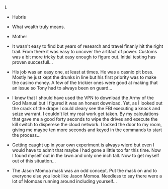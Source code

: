 L



- Hubris

- What wealth truly means.

- Mother

- It wasn't easy to find but  years of research and travel finanly hit the right trail. From there it was easy to uncover the artifact of power. Customs was a bit more tricky but easy enough to figure out. Initial testing has proven succesfull...

- His job was an easy one, at least at times. He was a casnio pit boss. Mostly he just kept the drunks in line but his first priority was to make the casino money. A few of the trickier ones were good at making that an issue so Tony had to always been on guard...

- I knew that I should have used the VPN to download the Army of the God Manual but I figured it was an honest download. Yet, as I looked out the crack of the drape I could cleary see the FBI executing a knock and seize warrant. I couldn't let my real work get taken. By my calculations that gave me a good forty seconds to wipe the drives and execute the kill switch to disperese the cloud network. I locked the door to my room, giving me maybe ten more seconds and keyed in the commands to start the process...

- Getting caught up in your own experiment is always wierd but even I would have to admit that maybe I had gone a little too far this time. Now I found myself out in the lawn and only one inch tall. Now to get myself out of this situation...

- The Jason Momoa mask was an odd concept. Put the mask on and to everyone else you look like Jason Momoa.  Needless to say there were a lot of Momoas running around including yourself...

